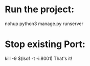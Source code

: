 # Run the project:
nohup python3 manage.py runserver

# Stop existing Port:
kill -9 $(lsof -t -i:8001)
That's it!
